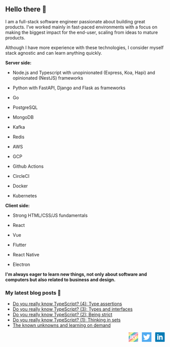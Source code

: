 ## Hello there 👋

I am a full-stack software engineer passionate about building great products. I’ve worked mainly in fast-paced environments with a focus on making the biggest impact for the end-user, scaling from ideas to mature products.


Although I have more experience with these technologies, I consider myself stack agnostic and can learn anything quickly.


**Server side:**

- Node.js and Typescript with unopinionated (Express, Koa, Hapi) and opinionated (NestJS) frameworks
- Python with FastAPI, Django and Flask as frameworks
- Go

- PostgreSQL
- MongoDB

- Kafka
- Redis

- AWS
- GCP

- Github Actions
- CircleCI

- Docker
- Kubernetes

**Client side:**

- Strong HTML/CSS/JS fundamentals
- React
- Vue

- Flutter 
- React Native

- Electron


**I'm always eager to learn new things, not only about software and computers but also related to business and design.**

### My latest blog posts :pencil:

<!-- BLOG-POST-LIST:START -->
- [Do you really know TypeScript? &lpar;4&rpar;: Type assertions](https://dev.to/alexmenor/do-you-really-know-typescript-4-type-assertions-2644)
- [Do you really know TypeScript? &lpar;3&rpar;: Types and interfaces](https://dev.to/alexmenor/do-you-really-know-typescript-3-types-and-interfaces-13k3)
- [Do you really know TypeScript? &lpar;2&rpar;:  Being strict](https://dev.to/alexmenor/do-you-really-know-typescript-2-being-strict-2edc)
- [Do you really know TypeScript? &lpar;1&rpar;: Thinking in sets](https://dev.to/alexmenor/do-you-really-know-typescript-1-thinking-in-sets-55dm)
- [The known unknowns and learning on demand](https://dev.to/alexmenor/the-unknown-unknowns-and-learning-on-demand-2gi5)
<!-- BLOG-POST-LIST:END -->
  <p align='right'>
  <a href="https://dev.to/alexmenor"><img height="30" src="https://raw.githubusercontent.com/AlexMenor/AlexMenor/master/img/dev.png"></a>&nbsp;&nbsp;
  <a href="https://twitter.com/alex4menor"><img height="30" src="https://raw.githubusercontent.com/AlexMenor/AlexMenor/master/img/twitter.png"></a>&nbsp;&nbsp;
  <a href="https://www.linkedin.com/in/alejandro-menor-molinero-a34595176/"><img height="30" src="https://raw.githubusercontent.com/AlexMenor/AlexMenor/master/img/linkedin.png"></a>
  </p>
